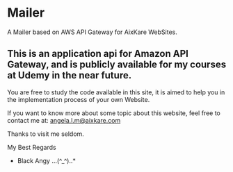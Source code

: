 # Mailer
A Mailer based on AWS API Gateway for AixKare WebSites.

## This is an application api for Amazon API Gateway, and is publicly available for my courses at Udemy in the near future.

You are free to study the code available in this site, it is aimed to help you in the implementation process of your own Website.

If you want to know more about some topic about this website, feel free to contact me at: angela.l.m@aixkare.com

Thanks to visit me seldom.

My Best Regards 
- Black Angy  ...(^_^)..*
